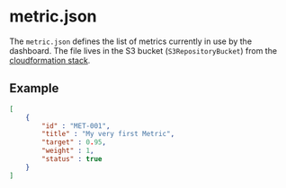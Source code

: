 # metric.json

The `metric.json` defines the list of metrics currently in use by the dashboard.  The file lives in the S3 bucket (`S3RepositoryBucket`) from the [cloudformation stack](../dashboard.json).

## Example

```json
[
    {
        "id" : "MET-001",
        "title" : "My very first Metric",
        "target" : 0.95,
        "weight" : 1,
        "status" : true
    }
]
```